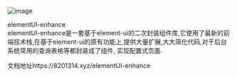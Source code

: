 ![image](https://github.com/user-attachments/assets/a0c404dc-8100-401b-b9e1-de59e2b84539)

elementUI-enhance <br>
elementUI-enhance是一套基于element-ui的二次封装组件库,它使用了最新的前端技术栈,在基于element-ui的原有功能上,提供大量扩展,大大简化代码,对于后台系统常用的查询表格等都封装成了组件, 实现配置式页面.

文档地址https://8201314.xyz/elementUI-enhance

